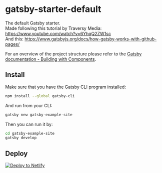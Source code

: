 # gatsby-starter-default
The default Gatsby starter.  
Made following this tutorial by Traversy Media: https://www.youtube.com/watch?v=6YhqQ2ZW1sc  
And this: https://www.gatsbyjs.org/docs/how-gatsby-works-with-github-pages/

For an overview of the project structure please refer to the [Gatsby documentation - Building with Components](https://www.gatsbyjs.org/docs/building-with-components/).

## Install

Make sure that you have the Gatsby CLI program installed:
```sh
npm install --global gatsby-cli
```

And run from your CLI:
```sh
gatsby new gatsby-example-site
```

Then you can run it by:
```sh
cd gatsby-example-site
gatsby develop
```

## Deploy

[![Deploy to Netlify](https://www.netlify.com/img/deploy/button.svg)](https://app.netlify.com/start/deploy?repository=https://github.com/gatsbyjs/gatsby-starter-default)
